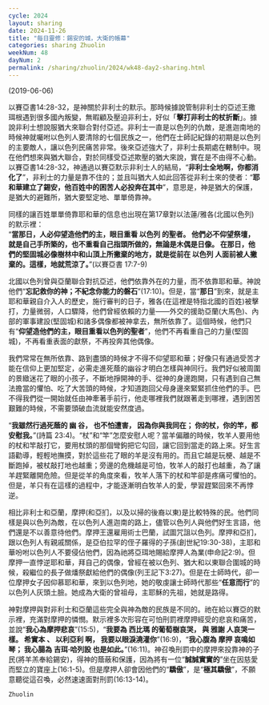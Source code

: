 ```yaml
---
cycle: 2024
layout: sharing
date: 2024-11-26
title: "每日靈修：錫安的城，大衛的帳幕"
categories: sharing Zhuolin
weekNum: 48
dayNum: 2
permalink: /sharing/zhuolin/2024/wk48-day2-sharing.html
--- 
```

(2019-06-06)

以賽亞書14:28-32，是神關於非利士的默示。那時候據說管制非利士的亞述王撒珥根遇到很多國內叛變，無暇顧及壓迫非利士，好似「**擊打非利士的杖折斷**」。據說非利士想說服猶大來聯合對付亞述。非利士一直是以色列的仇敵，是進迦南地的時候神就囑咐以色列人要清除的七個民族之一，他們在士師記紀錄的初期是以色列的主要敵人，讓以色列民痛苦非常。後來亞述強大了，非利士長期處在轄制中。現在他們想來與猶大聯合，對於同樣受亞述欺壓的猶大來說，實在是不由得不心動。以賽亞書14:28-32，神通過以賽亞默示非利士人的結局，“**非利士全地啊，你都消化了**”，非利士的力量是靠不住的；並且叫猶大人如此回答從非利士來的使者：“**耶和華建立了錫安，他百姓中的困苦人必投奔在其中**”，意思是，神是猶大的保護，是猶大的避難所，猶大要堅定地、單單倚靠神。  

同樣的讓百姓單單倚靠耶和華的信息也出現在第17章對以法蓮/雅各(北國以色列)的默示裡：    
“**當那日，人必仰望造他們的主，眼目重看 以色列 的聖者。 他們必不仰望祭壇，就是自己手所築的，也不重看自己指頭所做的，無論是木偶是日像。 在那日，他們的堅固城必像樹林中和山頂上所撇棄的地方，就是從前在 以色列 人面前被人撇棄的。這樣，地就荒涼了。**”(以賽亞書 17:7-9)  

北國以色列曾與亞蘭聯合對抗亞述，他們依靠外在的力量，而不依靠耶和華。神說他們“**忘記救你的神；不紀念你能力的磐石**”(17:10)。但是，當“**那日**”到來，就是主耶和華親自介入人的歷史，施行審判的日子，雅各(在這裡是特指北國的百姓)被擊打，力量微弱，人口驟降，他們曾經依賴的力量——外交的援助亞蘭(大馬色)、內部的軍事建設(堅固城)和諸多偶像都被神拿去，無所依靠了。這個時候，他們只有“**仰望造他們的主，眼目重看以色列的聖者**”，他們不再看重自己的力量(堅固城)，不再看重表面的獻祭，不再投奔其他偶像。  

我們常常在無所依靠、路到盡頭的時候才不得不仰望耶和華；好像只有通過受苦才能在信仰上更加堅定，必需走進死蔭的幽谷才明白怎樣與神同行。我們好似被周圍的景緻迷花了眼的小孩子，不斷地掙開神的手、從神的身邊跑開，只有遇到自己無法擔當的懼怕、吃了大苦頭的時候，才知道跑回父母身邊來緊緊抓住他們的手。巴不得我們從一開始就任由神牽著手前行，他走哪裡我們就跟著走到哪裡，遇到困苦艱難的時候，不需要頭破血流就能安然度過。  

“**我雖然行過死蔭的 幽 谷， 也不怕遭害， 因為你與我同在； 你的杖，你的竿，都安慰我。**”(詩篇 23:4)。“杖”和“竿”怎麼安慰人呢？當羊偏離的時候，牧羊人要用他的杖和竿敲打它，要用杖頭的那個彎鉤把它勾回，讓它回到當走的路上來。好生言語勸導，輕輕地撫摸，對於這些花了眼的羊是沒有用的。而且它越是玩梗、越是不斷跑掉，被杖敲打地也越重；旁邊的危機越是可怕，牧羊人的敲打也越重，為了讓羊趕緊離開危險。但是從羊的角度來看，牧羊人落下的杖和竿卻是疼痛可懼怕的。但是，羊只有在這樣的過程中，才能逐漸明白牧羊人的愛，學習趕緊回來不再悖逆。  

相比非利士和亞蘭，摩押(和亞扪，以及以掃的後裔以東)是比較特殊的民。他們同樣是與以色列為敵，在以色列人進迦南的路上，儘管以色列人與他們好生言語，他們還是不以善意待他們。摩押王還雇用術士巴蘭，試圖咒詛以色列。摩押和亞扪，跟以色列人有親戚關係，是亞伯拉罕的侄子羅得的子孫(創世紀19:30-38)，主耶和華吩咐以色列人不要侵佔他們，因為祂將亞珥地賜給摩押人為業(申命記2:9)。但摩押一直悖逆耶和華，拜自己的偶像，曾經在被以色列、猶大和以東聯合圍城的時候，殺繼位的長子做燔祭獻給他們的偶像(列王記下3:27)。但是在士師時代，卻一位摩押女子因仰慕耶和華，來到以色列地，她的敬虔讓士師時代那些“**任意而行**”的以色列人灰頭土臉。她成為大衛的曾祖母，主耶穌的先祖，她就是路得。  

神對摩押與對非利士和亞蘭這些完全與神為敵的民族是不同的。祂在給以賽亞的默示裡，充滿對摩押的憐憫。默示裡多次形容在可怕刑罰裡摩押經受的悲哀和痛苦，並說“**我心為摩押悲哀**”(15:5)，“**我要為 西比瑪 的葡萄樹哀哭， 與 雅謝 人哀哭一樣。 希實本 、 以利亞利 啊， 我要以眼淚澆灌你**”(16:9)，“**我心腹為 摩押 哀鳴如琴； 我心腸為 吉珥‧哈列設 也是如此。**”(16:11)。神召喚刑罰中的摩押來投靠神的子民(將羊羔奉給錫安)，得神的蔭蔽和保護，因為將有一位“**誠誠實實的**”坐在因慈愛而堅立的寶座上(16:1-5)。但是摩押人卻會因他們的“**驕傲**”，是“**極其驕傲**”，不願意聽從這召喚，必然速速面對刑罰(16:13-14)。  

`Zhuolin`  
